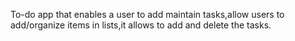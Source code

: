 To-do app that enables a user to add maintain tasks,allow users to add/organize items in lists,it allows to add and delete the tasks.
